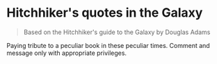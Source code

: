 # Hitchhiker's quotes in the Galaxy
> Based on the Hitchhiker's guide to the Galaxy by Douglas Adams

Paying tribute to a peculiar book in these peculiar times.
Comment and message only with appropriate privileges.
